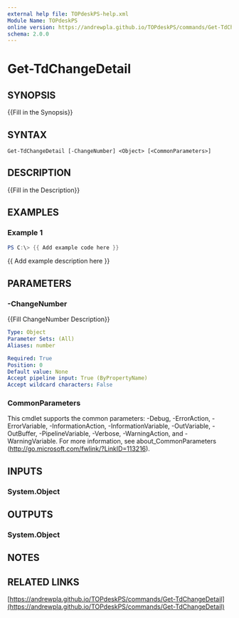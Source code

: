 ```yaml
---
external help file: TOPdeskPS-help.xml
Module Name: TOPdeskPS
online version: https://andrewpla.github.io/TOPdeskPS/commands/Get-TdChangeDetail
schema: 2.0.0
---
```


# Get-TdChangeDetail

## SYNOPSIS
{{Fill in the Synopsis}}

## SYNTAX

```
Get-TdChangeDetail [-ChangeNumber] <Object> [<CommonParameters>]
```

## DESCRIPTION
{{Fill in the Description}}

## EXAMPLES

### Example 1
```powershell
PS C:\> {{ Add example code here }}
```

{{ Add example description here }}

## PARAMETERS

### -ChangeNumber
{{Fill ChangeNumber Description}}

```yaml
Type: Object
Parameter Sets: (All)
Aliases: number

Required: True
Position: 0
Default value: None
Accept pipeline input: True (ByPropertyName)
Accept wildcard characters: False
```

### CommonParameters
This cmdlet supports the common parameters: -Debug, -ErrorAction, -ErrorVariable, -InformationAction, -InformationVariable, -OutVariable, -OutBuffer, -PipelineVariable, -Verbose, -WarningAction, and -WarningVariable.
For more information, see about_CommonParameters (http://go.microsoft.com/fwlink/?LinkID=113216).

## INPUTS

### System.Object

## OUTPUTS

### System.Object
## NOTES

## RELATED LINKS

[https://andrewpla.github.io/TOPdeskPS/commands/Get-TdChangeDetail](https://andrewpla.github.io/TOPdeskPS/commands/Get-TdChangeDetail)

